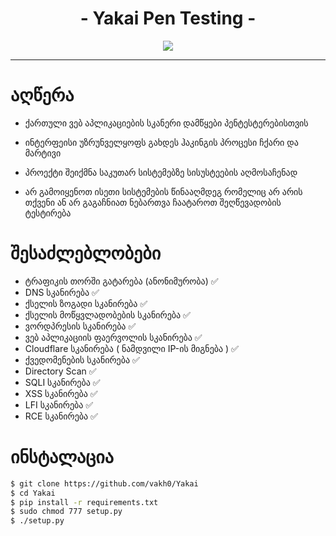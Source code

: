 <h1 align="center">- Yakai Pen Testing -</h1>
<p align="center">
  <img src="https://github.com/vakh0/Screenshots/blob/main/Yakai/Yakai.png">
</p>
<hr>

# აღწერა

- ქართული ვებ აპლიკაციების სკანერი დამწყები პენტესტერებისთვის

- ინტერფეისი უზრუნველყოფს გახდეს ჰაკინგის პროცესი ჩქარი და მარტივი

- პროექტი შეიქმნა საკუთარ სისტემებზე სისუსტეების აღმოსაჩენად

- არ გამოიყენოთ ისეთი სისტემების წინააღმდეგ რომელიც არ არის თქვენი ან არ გაგაჩნიათ ნებართვა ჩაატაროთ შეღწევადობის ტესტირება


# შესაძლებლობები

- ტრაფიკის თორში გატარება (ანონიმურობა) ✅
- DNS სკანირება ✅
- ქსელის ზოგადი სკანირება ✅
- ქსელის მოწყვლადობების სკანირება ✅
- ვორდპრესის სკანირება ✅
- ვებ აპლიკაციის ფაერვოლის სკანირება ✅
- Cloudflare სკანირება ( ნამდვილი IP-ის მიგნება ) ✅
- ქვედომენების სკანირება ✅
- Directory Scan ✅
- SQLI სკანირება ✅
- XSS სკანირება ✅
- LFI სკანირება ✅
- RCE სკანირება ✅

# ინსტალაცია
```bash
$ git clone https://github.com/vakh0/Yakai
$ cd Yakai
$ pip install -r requirements.txt
$ sudo chmod 777 setup.py
$ ./setup.py
```
